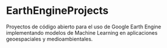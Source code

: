 # EarthEngineProjects
Proyectos de código abierto para el uso de Google Earth Engine implementando modelos de Machine Learning en aplicaciones geoespaciales y medioambientales.
